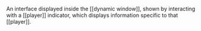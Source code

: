 An interface displayed inside the [[dynamic window]], shown by interacting with a [[player]] indicator, which displays information specific to that [[player]].